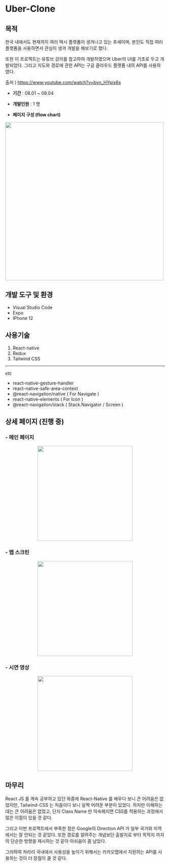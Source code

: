 # Uber-Clone
## 목적

한국 내에서도 현재까지 여러 택시 플랫폼이 생겨나고 있는 추세이며, 본인도 직접 여러 플랫폼을 사용하면서 관심이 생겨 개발을 해보기로 했다. 

또한 이 프로젝트는 유튜브 강의를 참고하여 개발하였으며 Uber의 UI를 기초로 두고 개발되었다. 그리고 지도와 경로에 관한 API는 구글 클라우드 플랫폼 내의 API를 사용하였다.

출처 ) https://www.youtube.com/watch?v=bvn_HYpix6s

- **기간** :
08.01 ~ 08.04

- **개발인원** :
1 명

- **페이지 구성 (flow chart)** 

<img src="https://user-images.githubusercontent.com/56250064/128149596-44144684-1d7f-4995-9cca-52588e7789a8.png" width="500">

## 개발 도구 및 환경
- Visual Studio Code
- Expo
- IPhone 12 
## 사용기술
1. React-native
2. Redux
3. Tailwind CSS 

<hr/>

*etc* 
- react-native-gesture-handler
- react-native-safe-area-context 
- @react-navigation/native ( For Navigate )
- react-native-elements ( For Icon )
- @react-navigation/stack ( Stack.Navigator / Screen )

## 상세 페이지 (진행 중)
### - 메인 페이지
<center><img src="https://user-images.githubusercontent.com/56250064/128139149-33fb7220-be94-4af2-9bd1-d8bace2af5e2.jpg" width="300"></center>

### - 맵 스크린
<center><img src="https://user-images.githubusercontent.com/56250064/128139624-a790d271-89d9-4d57-a144-3643f1b64611.jpg" width="300"></center>

### - 시연 영상
<center><img src="https://user-images.githubusercontent.com/56250064/128388111-ced99d49-d385-40ce-a6fb-34eed6a8bf16.giff" width="300"></center>


## 마무리
React JS 를 계속 공부하고 있던 와중에 React-Native 를 배우다 보니 큰 어려움은 없었지만, Tailwind-CSS 는 처음이다 보니 살짝 어려운 부분이 있었다.
하지만 이해하는데는 큰 어려움은 없었고, 단지 Class Name 만 익숙해지면 CSS를 적용하는 과정에서 많은 이점이 있을 것 같다.

그리고 이번 프로젝트에서 부족한 점은 Google의 Direction API 가 일부 국가와 지역에서는 잘 안되는 것 같았다.
또한 경로를 알려주는 개념보단 출발지로 부터 목적지 까지의 단순한 방향을 제시하는 것 같아 아쉬움이 좀 남았다.

그리하여 차라리 국내에서 사용성을 높이기 위해서는 카카오맵에서 지원하는 API를 사용하는 것이 더 장점이 클 것 같다.
